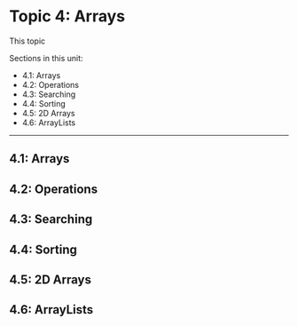 # Topic 4: Arrays

This topic 

Sections in this unit: 
- 4.1: Arrays
- 4.2: Operations
- 4.3: Searching
- 4.4: Sorting
- 4.5: 2D Arrays
- 4.6: ArrayLists

---
## 4.1: Arrays

## 4.2: Operations

## 4.3: Searching

## 4.4: Sorting

## 4.5: 2D Arrays

## 4.6: ArrayLists
